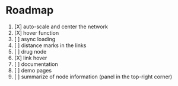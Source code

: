 # Roadmap

1. [X] auto-scale and center the network
2. [X] hover function
3. [ ] async loading
4. [ ] distance marks in the links
5. [ ] drug node
6. [X] link hover
7. [ ] documentation
8. [ ] demo pages
9. [ ] summarize of node information (panel in the top-right corner)